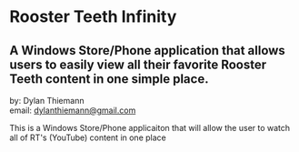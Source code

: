 Rooster Teeth Infinity
=============== 
A Windows Store/Phone application that allows users to easily view all their favorite Rooster Teeth content in one simple place.
---------------
by: Dylan Thiemann <br>
email: dylanthiemann@gmail.com

This is a Windows Store/Phone applicaiton that will allow the user to watch all of RT's (YouTube) content in one place
